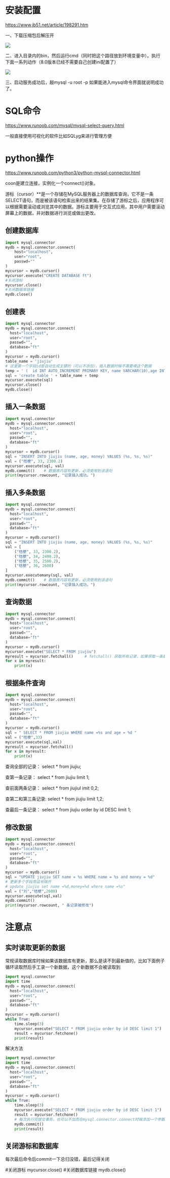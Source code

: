 # 安装配置

https://www.jb51.net/article/198291.htm

一、下载压缩包后解压开

![](img\mysql1.png)

二、进入目录内的bin，然后运行cmd（同时把这个路径放到环境变量中）。执行下面一系列动作（8.0版本已经不需要自己创建ini配置了）

![](img\mysql2.png)

 三、启动服务成功后，敲mysql -u root -p
如果能进入mysql命令界面就说明成功了。

# SQL命令

https://www.runoob.com/mysql/mysql-select-query.html

一般直接使用可视化的软件比如SQLyg来进行管理方便

# python操作

https://www.runoob.com/python3/python-mysql-connector.html

coon是建立连接，实例化一个connect()对象。

游标（cursor）**是一个存储在MySQL服务器上的数据库查询，它不是一条SELECT语句，而是被该语句检索出来的结果集。在存储了游标之后，应用程序可以根据需要滚动或浏览其中的数据。游标主要用于交互式应用，其中用户需要滚动屏幕上的数据，并对数据进行浏览或做出更改。

## 创建数据库

```python
import mysql.connector
mydb = mysql.connector.connect(
    host="localhost",
    user="root",
    passwd=""
)
mycursor = mydb.cursor()
mycursor.execute("CREATE DATABASE ft")
#关闭游标
mycursor.close()
#关闭数据库链接
mydb.close()
```

## 创建表

```python
import mysql.connector
mydb = mysql.connector.connect(
  host="localhost",
  user="root",
  passwd="",
  database="ft"
)
mycursor = mydb.cursor()
table_name = 'jiujiu'
# 这里第一个字段id是自动生成主键的（可以不添加），插入数据时候不需要填这个数据
temp = ' (  id INT AUTO_INCREMENT PRIMARY KEY, name VARCHAR(10),age INT(10),money FLOAT(20,2)   )'
sql = 'create table ' + table_name + temp
mycursor.execute(sql)
mycursor.close()
mydb.close()
```

## 插入一条数据

```python
import mysql.connector
mydb = mysql.connector.connect(
  host="localhost",
  user="root",
  passwd="",
  database="ft"
)
mycursor = mydb.cursor()
sql = "INSERT INTO jiujiu (name, age, money) VALUES (%s, %s, %s)"
val = ("桔梗", 33, 2300.2)
mycursor.execute(sql, val)
mydb.commit()    # 数据表内容有更新，必须使用到该语句
print(mycursor.rowcount, "记录插入成功。")
```

## 插入多条数据

```python
import mysql.connector
mydb = mysql.connector.connect(
  host="localhost",
  user="root",
  passwd="",
  database="ft"
)
mycursor = mydb.cursor()
sql = "INSERT INTO jiujiu (name, age, money) VALUES (%s, %s, %s)"
val = [
    ("桔梗", 33, 2300.2),
    ("桔梗", 34, 2400.2),
    ("桔梗", 35, 2500.2),
    ("桔梗", 36, 2600)
]
mycursor.executemany(sql, val)
mydb.commit()    # 数据表内容有更新，必须使用到该语句
print(mycursor.rowcount, "记录插入成功。")
```

## 查询数据

```python
import mysql.connector
mydb = mysql.connector.connect(
  host="localhost",
  user="root",
  passwd="",
  database="ft"
)
mycursor = mydb.cursor()
mycursor.execute("SELECT * FROM jiujiu")
myresult = mycursor.fetchall()     # fetchall() 获取所有记录，如果获取一条数据用fetchone()数据库第一条
for x in myresult:
    print(x)
```

## 根据条件查询

```python
import mysql.connector
mydb = mysql.connector.connect(
  host="localhost",
  user="root",
  passwd="",
  database="ft"
)
mycursor = mydb.cursor()
sql = " SELECT * FROM jiujiu WHERE name =%s and age = %d "
val = ("桔梗",33)
mycursor.execute(sql,val)
myresult = mycursor.fetchall()
for x in myresult:
    print(x)
```

查询全部的记录：      select * from jiujiu;

查第一条记录：       select * from jiujiu limit 1;

查前面两条记录：     select * from jiujiul imit 0,2;

查第二和第三条记录:   select * from jiujiu limit 1,2;

查最后一条记录：     select * from jiujiu order by id DESC limit 1;

## 修改数据

```python
import mysql.connector
mydb = mysql.connector.connect(
  host="localhost",
  user="root",
  passwd="",
  database="ft"
)
mycursor = mydb.cursor()
sql = "UPDATE jiujiu SET name = %s WHERE name = %s and money = %d"
# 更新多个字段用逗号隔开
# update jiujiu set name =%d,money=%d where name =%s"
val = ("刘","桔梗",2600)
mycursor.execute(sql,val)
mydb.commit()
print(mycursor.rowcount, " 条记录被修改")
```

# 注意点

## 实时读取更新的数据

常规读取数据库时候如果该数据库有更新，那么是读不到最新值的，比如下面例子循环读取然后手工录一个新数据，这个新数据不会被读取到

```python
import mysql.connector
import time
mydb = mysql.connector.connect(
  host="localhost",
  user="root",
  passwd="",
  database="ft"
)
mycursor = mydb.cursor()
while True:
    time.sleep(3)
    mycursor.execute("SELECT * FROM jiujiu order by id DESC limit 1")
    result = mycursor.fetchone()
    print(result)
```

解决方法

```python
import mysql.connector
import time
mydb = mysql.connector.connect(
  host="localhost",
  user="root",
  passwd="",
  database="ft"
)
mycursor = mydb.cursor()
while True:
    time.sleep(3)
    mycursor.execute("SELECT * FROM jiujiu order by id DESC limit 1")
    result = mycursor.fetchone()
    # 每次执行完提交事务，也可以不加而在mysql.connector.connect时候添加一个参数:autocommit=1
    mydb.commit() 
    print(result)
```

## 关闭游标和数据库

每次最后命令后commit一下总归没错，最后记得关闭

#关闭游标
mycursor.close()
#关闭数据库链接
mydb.close()